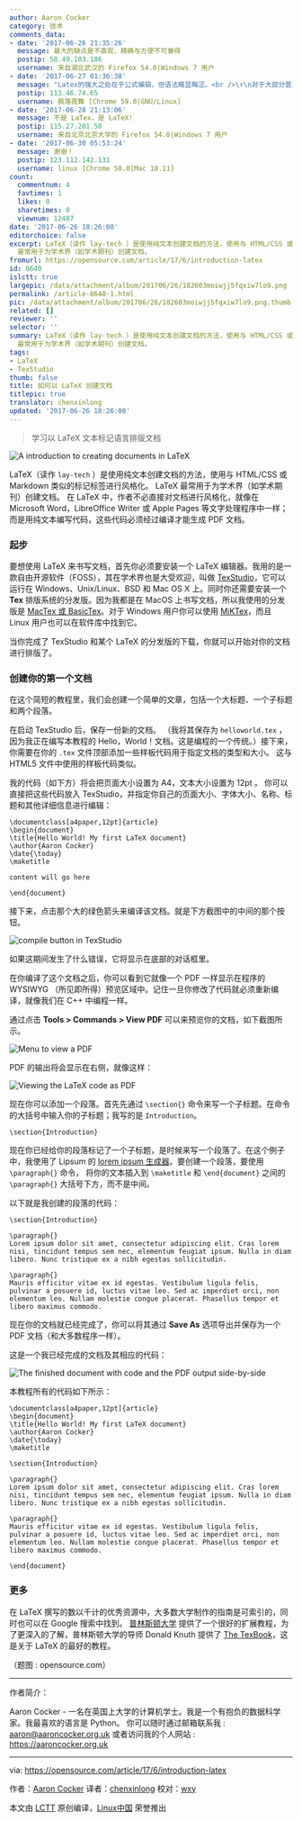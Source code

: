 ```yaml
---
author: Aaron Cocker
category: 技术
comments_data:
- date: '2017-06-26 21:35:26'
  message: 最大的缺点是不直观，精确与方便不可兼得
  postip: 58.49.103.186
  username: 来自湖北武汉的 Firefox 54.0|Windows 7 用户
- date: '2017-06-27 01:36:38'
  message: "Latex的强大之处在于公式编辑，但语法略显晦涩。<br />\r\n对于大部分普通写作需求，Markdown足以应对，而且更加简单易学。"
  postip: 113.46.74.65
  username: 枫落夜舞 [Chrome 59.0|GNU/Linux]
- date: '2017-06-28 21:13:06'
  message: 不是 LaTex，是 LaTeX!
  postip: 115.27.201.50
  username: 来自北京北京大学的 Firefox 54.0|Windows 7 用户
- date: '2017-06-30 05:53:24'
  message: 谢谢！
  postip: 123.112.142.131
  username: linux [Chrome 58.0|Mac 10.11]
count:
  commentnum: 4
  favtimes: 1
  likes: 0
  sharetimes: 0
  viewnum: 12487
date: '2017-06-26 18:26:00'
editorchoice: false
excerpt: LaTeX（读作 lay-tech ）是使用纯文本创建文档的方法，使用与 HTML/CSS 或 Markdown 类似的标记标签进行风格化。 LaTeX
  最常用于为学术界（如学术期刊）创建文档。
fromurl: https://opensource.com/article/17/6/introduction-latex
id: 8640
islctt: true
largepic: /data/attachment/album/201706/26/182603moiwjj5fqxiw7lo9.png
permalink: /article-8640-1.html
pic: /data/attachment/album/201706/26/182603moiwjj5fqxiw7lo9.png.thumb.jpg
related: []
reviewer: ''
selector: ''
summary: LaTeX（读作 lay-tech ）是使用纯文本创建文档的方法，使用与 HTML/CSS 或 Markdown 类似的标记标签进行风格化。 LaTeX
  最常用于为学术界（如学术期刊）创建文档。
tags:
- LaTeX
- TexStudio
thumb: false
title: 如何以 LaTeX 创建文档
titlepic: true
translator: chenxinlong
updated: '2017-06-26 18:26:00'
---
```



> 
> 学习以 LaTeX 文本标记语言排版文档
> 
> 
> 


![A introduction to creating documents in LaTeX](/data/attachment/album/201706/26/182603moiwjj5fqxiw7lo9.png "A introduction to creating documents in LaTeX")


LaTeX（读作 `lay-tech` ）是使用纯文本创建文档的方法，使用与 HTML/CSS 或 Markdown 类似的标记标签进行风格化。 LaTeX 最常用于为学术界（如学术期刊）创建文档。 在 LaTeX 中，作者不必直接对文档进行风格化，就像在 Microsoft Word，LibreOffice Writer 或 Apple Pages 等文字处理程序中一样； 而是用纯文本编写代码，这些代码必须经过编译才能生成 PDF 文档。


### 起步


要想使用 LaTeX 来书写文档，首先你必须要安装一个 LaTeX 编辑器。我用的是一款自由开源软件（FOSS），其在学术界也是大受欢迎，叫做 [TexStudio](http://www.texstudio.org/)，它可以运行在 Windows、Unix/Linux、BSD 和 Mac OS X 上。同时你还需要安装一个 **Tex** 排版系统的分发版。因为我都是在 MacOS 上书写文档，所以我使用的分发版是 [MacTex 或 BasicTex](https://www.tug.org/mactex/morepackages.html)。对于 Windows 用户你可以使用 [MiKTex](https://miktex.org/download)，而且 Linux 用户也可以在软件库中找到它。


当你完成了 TexStudio 和某个 LaTeX 的分发版的下载，你就可以开始对你的文档进行排版了。


### 创建你的第一个文档


在这个简短的教程里，我们会创建一个简单的文章，包括一个大标题、一个子标题和两个段落。


在启动 TexStudio 后，保存一份新的文档。 （我将其保存为 `helloworld.tex` ，因为我正在编写本教程的 Hello，World！文档。这是编程的一个传统。）接下来，你需要在你的 `.tex` 文件顶部添加一些样板代码用于指定文档的类型和大小。 这与 HTML5 文件中使用的样板代码类似。


我的代码（如下方）将会把页面大小设置为 A4，文本大小设置为 12pt 。 你可以直接把这些代码放入 TexStudio，并指定你自己的页面大小、字体大小、名称、标题和其他详细信息进行编辑：



```
\documentclass[a4paper,12pt]{article}
\begin{document}
\title{Hello World! My first LaTeX document}
\author{Aaron Cocker}
\date{\today}
\maketitle

content will go here 

\end{document}

```

接下来，点击那个大的绿色箭头来编译该文档。就是下方截图中的中间的那个按钮。


![compile button in TexStudio](/data/attachment/album/201706/26/182604f86z83w5ylz5d8d3.png "compile button in TexStudio")


如果这期间发生了什么错误，它将显示在底部的对话框里。


在你编译了这个文档之后，你可以看到它就像一个 PDF 一样显示在程序的 WYSIWYG （所见即所得）预览区域中。记住一旦你修改了代码就必须重新编译，就像我们在 C++ 中编程一样。


通过点击 **Tools > Commands > View PDF** 可以来预览你的文档，如下截图所示。


![Menu to view a PDF](/data/attachment/album/201706/26/182604uv6vtn6a6y76e0lp.png "Menu to view a PDF")


PDF 的输出将会显示在右侧，就像这样：


![Viewing the LaTeX code as PDF](/data/attachment/album/201706/26/182605eo44htqno043uudp.png "Viewing the LaTeX code as PDF")


现在你可以添加一个段落。首先先通过 `\section{}` 命令来写一个子标题。在命令的大括号中输入你的子标题；我写的是 `Introduction`。



```
\section{Introduction}

```

现在你已经给你的段落标记了一个子标题，是时候来写一个段落了。在这个例子中，我使用了 Lipsum 的 [lorem ipsum 生成器](http://www.lipsum.com/feed/html)。要创建一个段落，要使用 `\paragraph{}` 命令， 将你的文本插入到 `\maketitle` 和 `\end{document}` 之间的 `\paragraph{}` 大括号下方，而不是中间。


以下就是我创建的段落的代码：



```
\section{Introduction}

\paragraph{}
Lorem ipsum dolor sit amet, consectetur adipiscing elit. Cras lorem nisi, tincidunt tempus sem nec, elementum feugiat ipsum. Nulla in diam libero. Nunc tristique ex a nibh egestas sollicitudin. 

\paragraph{}
Mauris efficitur vitae ex id egestas. Vestibulum ligula felis, pulvinar a posuere id, luctus vitae leo. Sed ac imperdiet orci, non elementum leo. Nullam molestie congue placerat. Phasellus tempor et libero maximus commodo.

```

现在你的文档就已经完成了，你可以将其通过 **Save As** 选项导出并保存为一个 PDF 文档（和大多数程序一样）。


这是一个我已经完成的文档及其相应的代码：


![The finished document with code and the PDF output side-by-side](/data/attachment/album/201706/26/182605dm66cb68a66fvfvz.png "The finished document with code and the PDF output side-by-side")


本教程所有的代码如下所示：



```
\documentclass[a4paper,12pt]{article}
\begin{document}
\title{Hello World! My first LaTeX document}
\author{Aaron Cocker}
\date{\today}
\maketitle

\section{Introduction}

\paragraph{}
Lorem ipsum dolor sit amet, consectetur adipiscing elit. Cras lorem nisi, tincidunt tempus sem nec, elementum feugiat ipsum. Nulla in diam libero. Nunc tristique ex a nibh egestas sollicitudin. 

\paragraph{}
Mauris efficitur vitae ex id egestas. Vestibulum ligula felis, pulvinar a posuere id, luctus vitae leo. Sed ac imperdiet orci, non elementum leo. Nullam molestie congue placerat. Phasellus tempor et libero maximus commodo.

\end{document}

```

### 更多


在 LaTeX 撰写的数以千计的优秀资源中，大多数大学制作的指南是可索引的，同时也可以在 Google 搜索中找到。 [普林斯顿大学](https://www.cs.princeton.edu/courses/archive/spr10/cos433/Latex/latex-guide.pdf) 提供了一个很好的扩展教程，为了更深入的了解，普林斯顿大学的导师 Donald Knuth 提供了 [The TexBook](http://www.ctex.org/documents/shredder/src/texbook.pdf)，这是关于 LaTeX 的最好的教程。


（题图 : opensource.com）




---


作者简介：


Aaron Cocker - 一名在英国上大学的计算机学士。我是一个有抱负的数据科学家。我最喜欢的语言是 Python。 你可以随时通过邮箱联系我 : [aaron@aaroncocker.org.uk](mailto:aaron@aaroncocker.org.uk) 或者访问我的个人网站 : <https://aaroncocker.org.uk>




---


via: <https://opensource.com/article/17/6/introduction-latex>


作者：[Aaron Cocker](https://opensource.com/users/aaroncocker) 译者：[chenxinlong](https://github.com/chenxinlong) 校对：[wxy](https://github.com/wxy)


本文由 [LCTT](https://github.com/LCTT/TranslateProject) 原创编译，[Linux中国](https://linux.cn/) 荣誉推出